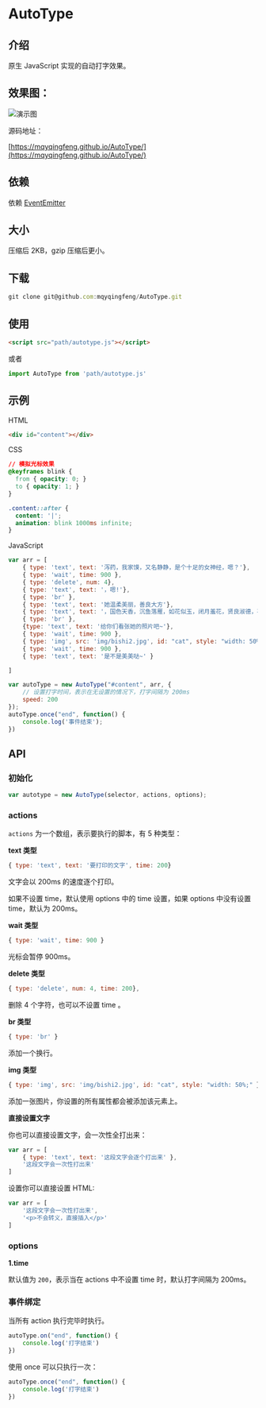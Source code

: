 # AutoType

## 介绍

原生 JavaScript 实现的自动打字效果。

## 效果图：

![演示图](https://raw.githubusercontent.com/mqyqingfeng/AutoType/master/demonstration.gif)

源码地址：

[https://mqyqingfeng.github.io/AutoType/](https://mqyqingfeng.github.io/AutoType/)

## 依赖

依赖 [EventEmitter](https://github.com/mqyqingfeng/EventEmitter)

## 大小

压缩后 2KB，gzip 压缩后更小。

## 下载

```js
git clone git@github.com:mqyqingfeng/AutoType.git
```

## 使用

```html
<script src="path/autotype.js"></script>
```

或者

```js
import AutoType from 'path/autotype.js'
```

## 示例

HTML

```html
<div id="content"></div>
```

CSS

```css
// 模拟光标效果
@keyframes blink {
  from { opacity: 0; }
  to { opacity: 1; }
}

.content::after {
  content: '|';
  animation: blink 1000ms infinite;
}
```

JavaScript

```js
var arr = [
    { type: 'text', text: '泻药，我家馍，又名静静，是个十足的女神经，嗯？'},
    { type: 'wait', time: 900 },
    { type: 'delete', num: 4},
    { type: 'text', text: '，嗯!'},
    { type: 'br' },
    { type: 'text', text: '她温柔美丽，善良大方'},
    { type: 'text', text: '，国色天香，沉鱼落雁，如花似玉，闭月羞花，贤良淑德，花容月貌，秋水伊人，一笑倾城，冰清玉洁，娇俏佳人，朱颜玉润，玉骨冰肌，窈窕淑女，美若天仙，一顾倾城，才智国人，出水芙蓉，阿娇金屋，闭月羞花，逞娇呈美，春暖花香，春色满园……', time: 50},
    { type: 'br' },
    {type: 'text', text: '给你们看张她的照片吧~'},
    { type: 'wait', time: 900 },
    { type: 'img', src: 'img/bishi2.jpg', id: "cat", style: "width: 50%;display: block;margin-left: auto;margin-right: auto;margin-top: 20px;margin-bottom: 20px;" },
    { type: 'wait', time: 900 },
    { type: 'text', text: '是不是美美哒~' }

]

var autoType = new AutoType("#content", arr, {
    // 设置打字时间，表示在无设置的情况下，打字间隔为 200ms
    speed: 200
});
autoType.once("end", function() {
    console.log('事件结束');
})
```

## API

### 初始化

```js
var autotype = new AutoType(selector, actions, options);
```

### actions

`actions` 为一个数组，表示要执行的脚本，有 5 种类型：

**text 类型**

```js
{ type: 'text', text: '要打印的文字', time: 200}
```

文字会以 200ms 的速度逐个打印。

如果不设置 time，默认使用 options 中的 time 设置，如果 options 中没有设置 time，默认为 200ms。

**wait 类型**

```js
{ type: 'wait', time: 900 }
```

光标会暂停 900ms。

**delete 类型**

```js
{ type: 'delete', num: 4, time: 200},
```

删除 4 个字符，也可以不设置 time 。

**br 类型**

```js
{ type: 'br' }
```

添加一个换行。

**img 类型**

```js
{ type: 'img', src: 'img/bishi2.jpg', id: "cat", style: "width: 50%;" }
```

添加一张图片，你设置的所有属性都会被添加该元素上。

**直接设置文字**

你也可以直接设置文字，会一次性全打出来：

```js
var arr = [
    { type: 'text', text: '这段文字会逐个打出来' },
    '这段文字会一次性打出来'
]
```

设置你可以直接设置 HTML:

```js
var arr = [
    '这段文字会一次性打出来',
    '<p>不会转义，直接插入</p>'
]
```

### options

**1.time**

默认值为 `200`，表示当在 actions 中不设置 time 时，默认打字间隔为 200ms。

### 事件绑定

当所有 action 执行完毕时执行。

```js
autoType.on("end", function() {
    console.log('打字结束')
})
```

使用 once 可以只执行一次：

```js
autoType.once("end", function() {
    console.log('打字结束')
})
```
